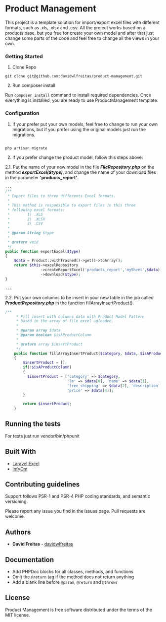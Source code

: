 # **Product Management** #

This project is a template solution for import/export excel files with different formats, such as .xls, .xlsx and .csv. All the project works based on a products base, but you free for create your own model and after that just change some parts of the code and feel free to change all the views in your own.

### Getting Started

1) Clone Repo

`git clone git@github.com:davidwlfreitas/product-management.git`

2) Run composer install

Run `composer install` command to install required dependencies. Once everything is installed, you are ready to use ProductManagement template.

### **Configuration**

1) If your prefer put your own models, feel free to change to run your own migrations, but if you prefer using the original models just run the migrations.

```php

php artisan migrate

```
2) If you prefer change the product model, follow this steps above:

2.1. Put the name of your new model in the file ***FileRepository.php*** on the method ***exportExcel($type)***, and change the name of your download files in the parameter **'products_report'**.

```php
...
/**
 * Export files to three differents Excel formats.
 *
 * This method is responsible to export files in this three
 * following excel formats:
 *        1) .XLS
 *        2) .XLSX
 *        3) .CSV
 *
 * @param String $type
 *
 * @return void
 */
public function exportExcel($type)
{
    $data = Product::withTrashed()->get()->toArray();
    return $this->excelRepository
                ->createReportExcel('products_report','mySheet',$data)
                ->download($type);
}

...
```

2.2. Put your own columns to be insert in your new table in the job called ***ProductRepository.php*** in the function fillArrayInsertProduct().

```php
/**
     * Fill insert with columns data with Product Model Pattern
     * based in the array of file excel uploaded.
     *
     * @param array $data
     * @param boolean $isAProductColumn
     *
     * @return array $insertProduct
     */
    public function fillArrayInsertProduct($category, $data, $isAProductColumn)
    {
        $insertProduct = [];
        if(!$isAProductColumn)
        {
          $insertProduct = ['category' => $category,
                            'lm' => $data[0], 'name' => $data[1],
                            'free_shipping' => $data[2], 'description' => $data[3],
                            'price' => $data[4]];
        }

        return $insertProduct;
    }
```

## **Running the tests**

For tests just run vendor/bin/phpunit

## **Built With**

* [Laravel Excel](http://www.maatwebsite.nl/laravel-excel/docs)
* [InfyOm](http://labs.infyom.com/laravelgenerator/)

## **Contributing guidelines**

Support follows PSR-1 and PSR-4 PHP coding standards, and semantic versioning.

Please report any issue you find in the issues page.
Pull requests are welcome.

## **Authors**

* **David Freitas** - [davidwlfreitas](https://github.com/davidwlfreitas)

## **Documentation**

* Add PHPDoc blocks for all classes, methods, and functions
* Omit the `@return` tag if the method does not return anything
* Add a blank line before `@param`, `@return` and `@throws`

## **License**

Product Management is free software distributed under the terms of the MIT license.
